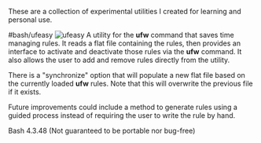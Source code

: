 These are a collection of experimental utilities I created for learning and personal use.

#bash/ufeasy
![ufeasy](https://github.com/heategn/scratch/bash/ufeasy/ufeasy.png)
A utility for the **ufw** command that saves time managing rules. It reads a flat file containing the rules, then provides an interface to activate and deactivate those rules via  the **ufw** command. It also allows the user to add and remove rules directly from the utility.

There is a "synchronize" option that will populate a new flat file based on the currently loaded **ufw** rules. Note that this will overwrite the previous file if it exists.

Future improvements could include a method to generate rules using a guided process instead of requiring the user to write the rule by hand.

Bash 4.3.48 (Not guaranteed to be portable nor bug-free)
